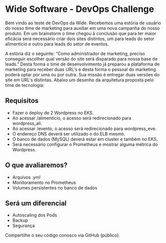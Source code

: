 # Wide Software - DevOps Challenge
Bem vindo ao teste de DevOps da Wide.
Recebemos uma estória de usuário do nosso time de marketing para auxiliar em uma nova campanha do nosso produto.
Em um brainstorm o time chegou à conclusão que para ter maior eficácia será necessário criar dois sites distintos, um para leads do setor alimentício e outro para leads do setor de eventos.

A estória diz o seguinte:
“Como administrador de marketing, preciso conseguir escolher qual versão do site será disparado para nossa base de leads.”
Desta forma o time de desenvolvimento já preparou a plataforma de marketing para receber duas URL's e desta forma o pessoal do marketing poderá optar por uma ou por outra.
Sua missão é entregar duas versões do site em URL's distintas. Abaixo um desenho da arquitetura proposta pelo time de tecnologia:

## Requisitos
- Fazer o deploy de 2 Wordpress no EKS.
- Ao acessar /alimenticio, o acesso será redirecionado para wordpress_ali. 
- Ao acessar /evento, o acesso será redirecionado para wordpress_eve.
- O endereço DNS deverá ser utilizado o do ELB mesmo.
- O banco de dados (MySQL) deverá estar em cluster e também no EKS.
- Será necessário configurar o Prometheus e mostrar alguma métrica do Wordpress.

## O que avaliaremos?
- Arquivos .yml
- Monitoramento no Prometheus
- Volumes persistentes no banco de dados

## Será um diferencial
- Autoscaling dos Pods
- Backup
- Segurança
 
Compartilhe o seu código conosco via GitHub (público).


